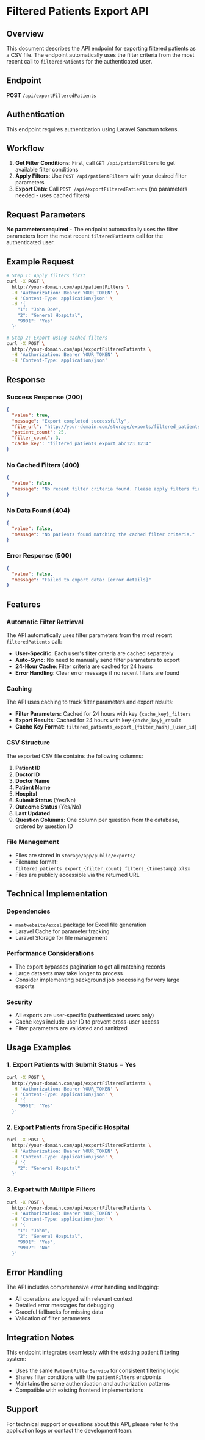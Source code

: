 # Filtered Patients Export API

## Overview

This document describes the API endpoint for exporting filtered patients as a CSV file. The endpoint automatically uses the filter criteria from the most recent call to `filteredPatients` for the authenticated user.

## Endpoint

**POST** `/api/exportFilteredPatients`

## Authentication

This endpoint requires authentication using Laravel Sanctum tokens.

## Workflow

1. **Get Filter Conditions**: First, call `GET /api/patientFilters` to get available filter conditions
2. **Apply Filters**: Use `POST /api/patientFilters` with your desired filter parameters
3. **Export Data**: Call `POST /api/exportFilteredPatients` (no parameters needed - uses cached filters)

## Request Parameters

**No parameters required** - The endpoint automatically uses the filter parameters from the most recent `filteredPatients` call for the authenticated user.

## Example Request

```bash
# Step 1: Apply filters first
curl -X POST \
  http://your-domain.com/api/patientFilters \
  -H 'Authorization: Bearer YOUR_TOKEN' \
  -H 'Content-Type: application/json' \
  -d '{
    "1": "John Doe",
    "2": "General Hospital",
    "9901": "Yes"
  }'

# Step 2: Export using cached filters
curl -X POST \
  http://your-domain.com/api/exportFilteredPatients \
  -H 'Authorization: Bearer YOUR_TOKEN' \
  -H 'Content-Type: application/json'
```

## Response

### Success Response (200)

```json
{
  "value": true,
  "message": "Export completed successfully",
  "file_url": "http://your-domain.com/storage/exports/filtered_patients_export_3_filters_2025-06-14_10-30-15.xlsx",
  "patient_count": 25,
  "filter_count": 3,
  "cache_key": "filtered_patients_export_abc123_1234"
}
```

### No Cached Filters (400)

```json
{
  "value": false,
  "message": "No recent filter criteria found. Please apply filters first using the filteredPatients endpoint."
}
```

### No Data Found (404)

```json
{
  "value": false,
  "message": "No patients found matching the cached filter criteria."
}
```

### Error Response (500)

```json
{
  "value": false,
  "message": "Failed to export data: [error details]"
}
```

## Features

### Automatic Filter Retrieval

The API automatically uses filter parameters from the most recent `filteredPatients` call:

- **User-Specific**: Each user's filter criteria are cached separately
- **Auto-Sync**: No need to manually send filter parameters to export
- **24-Hour Cache**: Filter criteria are cached for 24 hours
- **Error Handling**: Clear error message if no recent filters are found

### Caching

The API uses caching to track filter parameters and export results:

- **Filter Parameters**: Cached for 24 hours with key `{cache_key}_filters`
- **Export Results**: Cached for 24 hours with key `{cache_key}_result`
- **Cache Key Format**: `filtered_patients_export_{filter_hash}_{user_id}`

### CSV Structure

The exported CSV file contains the following columns:

1. **Patient ID**
2. **Doctor ID**
3. **Doctor Name**
4. **Patient Name**
5. **Hospital**
6. **Submit Status** (Yes/No)
7. **Outcome Status** (Yes/No)
8. **Last Updated**
9. **Question Columns**: One column per question from the database, ordered by question ID

### File Management

- Files are stored in `storage/app/public/exports/`
- Filename format: `filtered_patients_export_{filter_count}_filters_{timestamp}.xlsx`
- Files are publicly accessible via the returned URL

## Technical Implementation

### Dependencies

- `maatwebsite/excel` package for Excel file generation
- Laravel Cache for parameter tracking
- Laravel Storage for file management

### Performance Considerations

- The export bypasses pagination to get all matching records
- Large datasets may take longer to process
- Consider implementing background job processing for very large exports

### Security

- All exports are user-specific (authenticated users only)
- Cache keys include user ID to prevent cross-user access
- Filter parameters are validated and sanitized

## Usage Examples

### 1. Export Patients with Submit Status = Yes

```bash
curl -X POST \
  http://your-domain.com/api/exportFilteredPatients \
  -H 'Authorization: Bearer YOUR_TOKEN' \
  -H 'Content-Type: application/json' \
  -d '{
    "9901": "Yes"
  }'
```

### 2. Export Patients from Specific Hospital

```bash
curl -X POST \
  http://your-domain.com/api/exportFilteredPatients \
  -H 'Authorization: Bearer YOUR_TOKEN' \
  -H 'Content-Type: application/json' \
  -d '{
    "2": "General Hospital"
  }'
```

### 3. Export with Multiple Filters

```bash
curl -X POST \
  http://your-domain.com/api/exportFilteredPatients \
  -H 'Authorization: Bearer YOUR_TOKEN' \
  -H 'Content-Type: application/json' \
  -d '{
    "1": "John",
    "2": "General Hospital", 
    "9901": "Yes",
    "9902": "No"
  }'
```

## Error Handling

The API includes comprehensive error handling and logging:

- All operations are logged with relevant context
- Detailed error messages for debugging
- Graceful fallbacks for missing data
- Validation of filter parameters

## Integration Notes

This endpoint integrates seamlessly with the existing patient filtering system:

- Uses the same `PatientFilterService` for consistent filtering logic
- Shares filter conditions with the `patientFilters` endpoints
- Maintains the same authentication and authorization patterns
- Compatible with existing frontend implementations

## Support

For technical support or questions about this API, please refer to the application logs or contact the development team.
